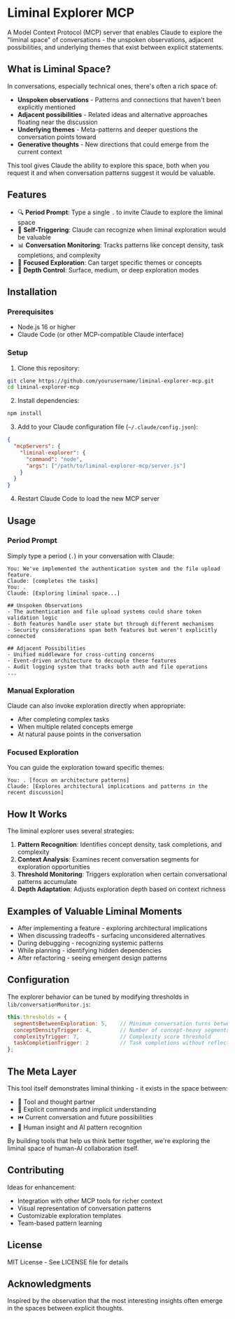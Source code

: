 # Liminal Explorer MCP

A Model Context Protocol (MCP) server that enables Claude to explore the "liminal space" of conversations - the unspoken observations, adjacent possibilities, and underlying themes that exist between explicit statements.

## What is Liminal Space?

In conversations, especially technical ones, there's often a rich space of:
- **Unspoken observations** - Patterns and connections that haven't been explicitly mentioned
- **Adjacent possibilities** - Related ideas and alternative approaches floating near the discussion
- **Underlying themes** - Meta-patterns and deeper questions the conversation points toward
- **Generative thoughts** - New directions that could emerge from the current context

This tool gives Claude the ability to explore this space, both when you request it and when conversation patterns suggest it would be valuable.

## Features

- 🔍 **Period Prompt**: Type a single `.` to invite Claude to explore the liminal space
- 🤖 **Self-Triggering**: Claude can recognize when liminal exploration would be valuable
- 📊 **Conversation Monitoring**: Tracks patterns like concept density, task completions, and complexity
- 🎯 **Focused Exploration**: Can target specific themes or concepts
- 🔄 **Depth Control**: Surface, medium, or deep exploration modes

## Installation

### Prerequisites
- Node.js 16 or higher
- Claude Code (or other MCP-compatible Claude interface)

### Setup

1. Clone this repository:
```bash
git clone https://github.com/yourusername/liminal-explorer-mcp.git
cd liminal-explorer-mcp
```

2. Install dependencies:
```bash
npm install
```

3. Add to your Claude configuration file (`~/.claude/config.json`):
```json
{
  "mcpServers": {
    "liminal-explorer": {
      "command": "node",
      "args": ["/path/to/liminal-explorer-mcp/server.js"]
    }
  }
}
```

4. Restart Claude Code to load the new MCP server

## Usage

### Period Prompt
Simply type a period (`.`) in your conversation with Claude:

```
You: We've implemented the authentication system and the file upload feature.
Claude: [completes the tasks]
You: .
Claude: [Exploring liminal space...]

## Unspoken Observations
- The authentication and file upload systems could share token validation logic
- Both features handle user state but through different mechanisms
- Security considerations span both features but weren't explicitly connected

## Adjacent Possibilities
- Unified middleware for cross-cutting concerns
- Event-driven architecture to decouple these features
- Audit logging system that tracks both auth and file operations
...
```

### Manual Exploration
Claude can also invoke exploration directly when appropriate:
- After completing complex tasks
- When multiple related concepts emerge
- At natural pause points in the conversation

### Focused Exploration
You can guide the exploration toward specific themes:

```
You: . [focus on architecture patterns]
Claude: [Explores architectural implications and patterns in the recent discussion]
```

## How It Works

The liminal explorer uses several strategies:

1. **Pattern Recognition**: Identifies concept density, task completions, and complexity
2. **Context Analysis**: Examines recent conversation segments for exploration opportunities
3. **Threshold Monitoring**: Triggers exploration when certain conversational patterns accumulate
4. **Depth Adaptation**: Adjusts exploration depth based on context richness

## Examples of Valuable Liminal Moments

- After implementing a feature - exploring architectural implications
- When discussing tradeoffs - surfacing unconsidered alternatives
- During debugging - recognizing systemic patterns
- While planning - identifying hidden dependencies
- After refactoring - seeing emergent design patterns

## Configuration

The explorer behavior can be tuned by modifying thresholds in `lib/conversationMonitor.js`:

```javascript
this.thresholds = {
  segmentsBetweenExploration: 5,    // Minimum conversation turns between explorations
  conceptDensityTrigger: 4,         // Number of concept-heavy segments to trigger
  complexityTrigger: 7,             // Complexity score threshold
  taskCompletionTrigger: 2          // Task completions without reflection
};
```

## The Meta Layer

This tool itself demonstrates liminal thinking - it exists in the space between:
- 🤝 Tool and thought partner
- 💬 Explicit commands and implicit understanding  
- ⏮️ Current conversation and future possibilities
- 🧠 Human insight and AI pattern recognition

By building tools that help us think better together, we're exploring the liminal space of human-AI collaboration itself.

## Contributing

Ideas for enhancement:
- Integration with other MCP tools for richer context
- Visual representation of conversation patterns
- Customizable exploration templates
- Team-based pattern learning

## License

MIT License - See LICENSE file for details

## Acknowledgments

Inspired by the observation that the most interesting insights often emerge in the spaces between explicit thoughts.